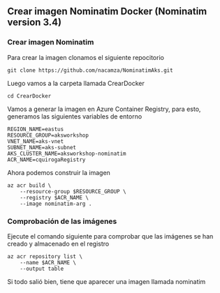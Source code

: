 ## Crear imagen Nominatim Docker (Nominatim version 3.4)
### Crear imagen Nominatim
Para crear la imagen clonamos el siguiente repocitorio
````
git clone https://github.com/nacamza/NominatimAks.git
````
Luego vamos a la carpeta llamada CrearDocker 
````
cd CrearDocker
````
Vamos a generar la imagen en Azure Container Registry, para esto, generamos las siguientes variables de entorno
````
REGION_NAME=eastus
RESOURCE_GROUP=aksworkshop
VNET_NAME=aks-vnet
SUBNET_NAME=aks-subnet
AKS_CLUSTER_NAME=aksworkshop-nominatim
ACR_NAME=cquirogaRegistry
````
Ahora podemos construir la imagen
````
az acr build \
    --resource-group $RESOURCE_GROUP \
    --registry $ACR_NAME \
    --image nominatim-arg .
````
### Comprobación de las imágenes
Ejecute el comando siguiente para comprobar que las imágenes se han creado y almacenado en el registro
````
az acr repository list \
    --name $ACR_NAME \
    --output table
````
Si todo salió bien, tiene que aparecer una imagen llamada nominatim
